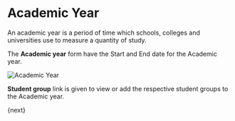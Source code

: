 # Academic Year

An academic year is a period of time which schools, colleges and universities use to measure a quantity of study.

The **Academic year** form have the Start and End date for the Academic year.

<img class="screenshot" alt="Academic Year" src="/docs/assets/img/schools/setup/academic-year.png">

**Student group** link is given to view or add the respective student groups to the Academic year.

{next}